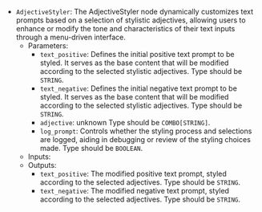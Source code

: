 - `AdjectiveStyler`: The AdjectiveStyler node dynamically customizes text prompts based on a selection of stylistic adjectives, allowing users to enhance or modify the tone and characteristics of their text inputs through a menu-driven interface.
    - Parameters:
        - `text_positive`: Defines the initial positive text prompt to be styled. It serves as the base content that will be modified according to the selected stylistic adjectives. Type should be `STRING`.
        - `text_negative`: Defines the initial negative text prompt to be styled. It serves as the base content that will be modified according to the selected stylistic adjectives. Type should be `STRING`.
        - `adjective`: unknown Type should be `COMBO[STRING]`.
        - `log_prompt`: Controls whether the styling process and selections are logged, aiding in debugging or review of the styling choices made. Type should be `BOOLEAN`.
    - Inputs:
    - Outputs:
        - `text_positive`: The modified positive text prompt, styled according to the selected adjectives. Type should be `STRING`.
        - `text_negative`: The modified negative text prompt, styled according to the selected adjectives. Type should be `STRING`.
